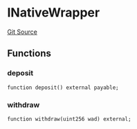 # INativeWrapper
[Git Source](https://github.com-hedgefarm/HedgeFarm/smart-farmer/blob/c90db012f9c5fe4b328d8988c68447eed814b014/contracts/yield/interface/nativeasset/INativeWrapper.sol)


## Functions
### deposit


```solidity
function deposit() external payable;
```

### withdraw


```solidity
function withdraw(uint256 wad) external;
```

